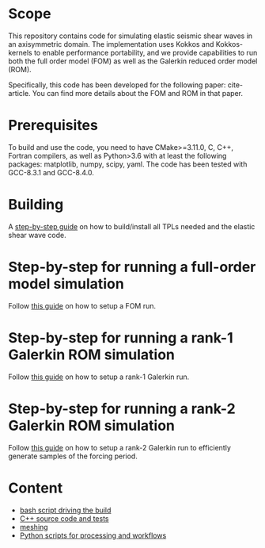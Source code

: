 
# Scope
This repository contains code for simulating elastic seismic shear waves in an axisymmetric domain.
The implementation uses Kokkos and Kokkos-kernels to enable performance portability,
and we provide capabilities to run both the full order model (FOM)
as well as the Galerkin reduced order model (ROM).

Specifically, this code has been developed for the following paper: cite-article.
You can find more details about the FOM and ROM in that paper.

# Prerequisites
To build and use the code, you need to have CMake>=3.11.0,
C, C++, Fortran compilers, as well as Python>3.6 with at least
the following packages: matplotlib, numpy, scipy, yaml.
The code has been tested with GCC-8.3.1 and GCC-8.4.0.

# Building
A [step-by-step guide](./docs/build.md) on how to build/install all
TPLs needed and the elastic shear wave code.

# Step-by-step for running a full-order model simulation
Follow [this guide](./docs/run_fom.md) on how to setup a FOM run.

# Step-by-step for running a rank-1 Galerkin ROM simulation
Follow [this guide](./docs/run_rom.md) on how to setup a rank-1 Galerkin run.

# Step-by-step for running a rank-2 Galerkin ROM simulation
Follow [this guide](./docs/run_rom2.md) on how to setup a rank-2 Galerkin
run to efficiently generate samples of the forcing period.

# Content
- [bash script driving the build](./do_build.sh)
- [C++ source code and tests](./cpp)
- [meshing](./meshing)
- [Python scripts for processing and workflows](./python_scripts)

